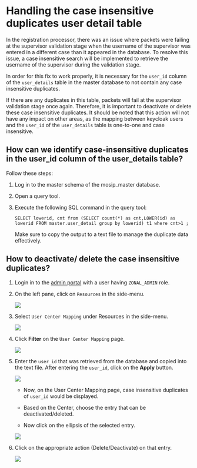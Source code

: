 # Handling the case insensitive duplicates user detail table

In the registration processor, there was an issue where packets were failing at the supervisor validation stage when the username of the supervisor was entered in a different case than it appeared in the database. To resolve this issue, a case insensitive search will be implemented to retrieve the username of the supervisor during the validation stage.

In order for this fix to work properly, it is necessary for the `user_id` column of the `user_details` table in the master database to not contain any case insensitive duplicates.

If there are any duplicates in this table, packets will fail at the supervisor validation stage once again. Therefore, it is important to deactivate or delete these case insensitive duplicates. It should be noted that this action will not have any impact on other areas, as the mapping between keycloak users and the `user_id` of the `user_details` table is one-to-one and case insensitive.

## How can we identify case-insensitive duplicates in the user_id column of the user_details table?

Follow these steps:

1. Log in to the master schema of the mosip_master database.

2. Open a query tool.

3. Execute the following SQL command in the query tool:

   ```
   SELECT lowerid, cnt from (SELECT count(*) as cnt,LOWER(id) as lowerid FROM master.user_detail group by lowerid) t1 where cnt>1 ;
   ```

   Make sure to copy the output to a text file to manage the duplicate data effectively.

## How to deactivate/ delete the case insensitive duplicates?

1. Login in to the [admin portal](https://docs.mosip.io/1.2.0/modules/administration/admin-portal-user-guide) with a user having `ZONAL_ADMIN` role.

2. On the left pane, click on `Resources` in the side-menu.

   ![](\_images/upgrade-hcid1.jpg)

3. Select `User Center Mapping` under Resources in the side-menu.

    ![](\_images/upgrade-hcid2.jpg)

4. Click **Filter** on the `User Center Mapping` page.

   ![](\_images/upgrade-hcid3.jpg)

5. Enter the `user_id` that was retrieved from the database and copied into the text file. After entering the `user_id`, click on the **Apply** button.

    ![](\_images/upgrade-hcid4.jpg)

   * Now, on the User Center Mapping page, case insensitive duplicates of `user_id` would be displayed. 

   * Based on the Center, choose the entry that can be deactivated/deleted.

   * Now click on the ellipsis of the selected entry.
  
   ![](\_images/upgrade-hcid5.jpg)

6. Click on the appropriate action (Delete/Deactivate) on that entry.

    ![](\_images/upgrade-hcid6.jpg)


